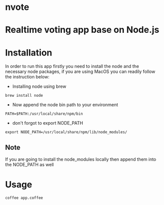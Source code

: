 nvote
=====

Realtime voting app base on Node.js
=======

Installation
============

In order to run this app firstly you need to install the node and the necessary node packages, if you are using MacOS you can readily follow the instruction below:


* Installing node using brew 

```
brew install node
```
* Now append the node bin path to your environment

```
PATH=$PATH:/usr/local/share/npm/bin
```

* don't forgot to export NODE_PATH

```
export NODE_PATH=/usr/local/share/npm/lib/node_modules/
```

Note
----

If you are going to install the node_modules locally then append them into the NODE_PATH as well


Usage
=====
```
coffee app.coffee
```
